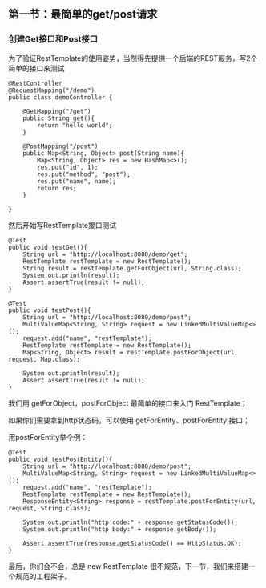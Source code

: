 ## 第一节：最简单的get/post请求

### 创建Get接口和Post接口

为了验证RestTemplate的使用姿势，当然得先提供一个后端的REST服务，写2个简单的接口来测试

    @RestController
    @RequestMapping("/demo")
    public class demoController {
    
        @GetMapping("/get")
        public String get(){
            return "hello world";
        }
    
        @PostMapping("/post")
        public Map<String, Object> post(String name){
            Map<String, Object> res = new HashMap<>();
            res.put("id", 1);
            res.put("method", "post");
            res.put("name", name);
            return res;
        }
    
    }
    
然后开始写RestTemplate接口测试

	@Test
	public void testGet(){
		String url = "http://localhost:8080/demo/get";
		RestTemplate restTemplate = new RestTemplate();
		String result = restTemplate.getForObject(url, String.class);
		System.out.println(result);
		Assert.assertTrue(result != null);
	}

	@Test
	public void testPost(){
		String url = "http://localhost:8080/demo/post";
		MultiValueMap<String, String> request = new LinkedMultiValueMap<>();
		request.add("name", "restTemplate");
		RestTemplate restTemplate = new RestTemplate();
		Map<String, Object> result = restTemplate.postForObject(url, request, Map.class);
		
		System.out.println(result);
		Assert.assertTrue(result != null);
	}
    
我们用 getForObject，postForObject 最简单的接口来入门 RestTemplate；

如果你们需要拿到http状态码，可以使用 getForEntity、postForEntity 接口；

用postForEntity举个例：

    @Test
    public void testPostEntity(){
        String url = "http://localhost:8080/demo/post";
        MultiValueMap<String, String> request = new LinkedMultiValueMap<>();
        request.add("name", "restTemplate");
        RestTemplate restTemplate = new RestTemplate();
        ResponseEntity<String> response = restTemplate.postForEntity(url, request, String.class);
    
        System.out.println("http code:" + response.getStatusCode());
        System.out.println("http body:" + response.getBody());
    
        Assert.assertTrue(response.getStatusCode() == HttpStatus.OK);
    }

最后，你们会不会，总是 new RestTemplate 很不规范，下一节，我们来搭建一个规范的工程架子。